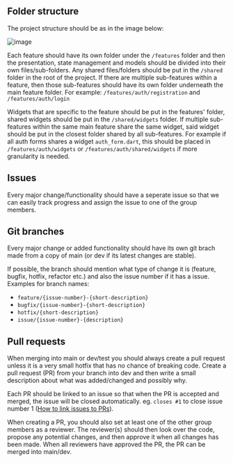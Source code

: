 ## Folder structure
The project structure should be as in the image below:

![image](https://github.com/user-attachments/assets/400932c2-5232-4b4f-9ca9-83ad9d2dd876)

Each feature should have its own folder under the `/features` folder and then the presentation, state management and models should be divided into their own files/sub-folders. Any shared files/folders should be put in the `/shared` folder in the root of the project.
If there are multiple sub-features within a feature, then those sub-features should have its own folder underneath the main feature folder. For example: `/features/auth/registration` and `/features/auth/login`

Widgets that are specific to the feature should be put in the features' folder, shared widgets should be put in the `/shared/widgets` folder. If multiple sub-features within the same main feature share the same widget, said widget should be put in the closest folder shared by all sub-features. For example if all auth forms shares a widget `auth_form.dart`, this should be placed in `/features/auth/widgets` or `/features/auth/shared/widgets` if more granularity is needed.
## Issues
Every major change/functionality should have a seperate issue so that we can easily track progress and assign the issue to one of the group members.

## Git branches
Every major change or added functionality should have its own git brach made from a copy of main (or dev if its latest changes are stable).

If possible, the branch should mention what type of change it is (feature, bugfix, hotfix, refactor etc.) and also the issue number if it has a issue.
Examples for branch names:
- `feature/{issue-number}-{short-description}`
- `bugfix/{issue-number}-{short-description}`
- `hotfix/{short-description}`
- `issue/{issue-number}-{description}`
## Pull requests
When merging into main or dev/test you should always create a pull request unless it is a very small hotfix that has no chance of breaking code.
Create a pull request (PR) from your branch into dev and then write a small description about what was added/changed and possibly why.

Each PR should be linked to an issue so that when the PR is accepted and merged, the issue will be closed automatically. eg. `closes #1` to close issue number 1 ([How to link issues to PRs](https://docs.github.com/en/issues/tracking-your-work-with-issues/using-issues/linking-a-pull-request-to-an-issue#linking-a-pull-request-to-an-issue-using-a-keyword)).

When creating a PR, you should also set at least one of the other group members as a reviewer. The reviewer(s) should then look over the code, propose any potential changes, and then approve it when all changes has been made. When all reviewers have approved the PR, the PR can be merged into main/dev.
